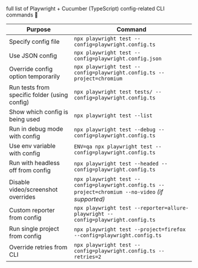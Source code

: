 full list of Playwright + Cucumber (TypeScript) config-related CLI commands 🧩

| Purpose                                       | Command                                                                                            |
| --------------------------------------------- | -------------------------------------------------------------------------------------------------- |
| Specify config file                           | `npx playwright test --config=playwright.config.ts`                                                |
| Use JSON config                               | `npx playwright test --config=playwright.config.json`                                              |
| Override config option temporarily            | `npx playwright test --config=playwright.config.ts --project=chromium`                             |
| Run tests from specific folder (using config) | `npx playwright test tests/ --config=playwright.config.ts`                                         |
| Show which config is being used               | `npx playwright test --list`                                                                       |
| Run in debug mode with config                 | `npx playwright test --debug --config=playwright.config.ts`                                        |
| Use env variable with config                  | `ENV=qa npx playwright test --config=playwright.config.ts`                                         |
| Run with headless off from config             | `npx playwright test --headed --config=playwright.config.ts`                                       |
| Disable video/screenshot overrides            | `npx playwright test --config=playwright.config.ts --project=chromium --no-video` *(if supported)* |
| Custom reporter from config                   | `npx playwright test --reporter=allure-playwright --config=playwright.config.ts`                   |
| Run single project from config                | `npx playwright test --project=firefox --config=playwright.config.ts`                              |
| Override retries from CLI                     | `npx playwright test --config=playwright.config.ts --retries=2`                                    |
